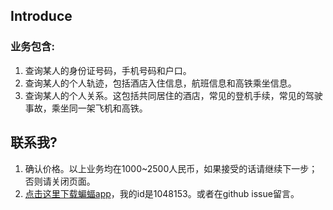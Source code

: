 ## Introduce
### 业务包含: 
1. 查询某人的身份证号码，手机号码和户口。
2. 查询某人的个人轨迹，包括酒店入住信息，航班信息和高铁乘坐信息。
3. 查询某人的个人关系。这包括共同居住的酒店，常见的登机手续，常见的驾驶事故，乘坐同一架飞机和高铁。
## 联系我?
1. 确认价格。以上业务均在1000~2500人民币，如果接受的话请继续下一步；否则请关闭页面。
2. [点击这里下载蝙蝠app](https://www.batmsg.com/)，我的id是1048153。或者在github issue留言。





